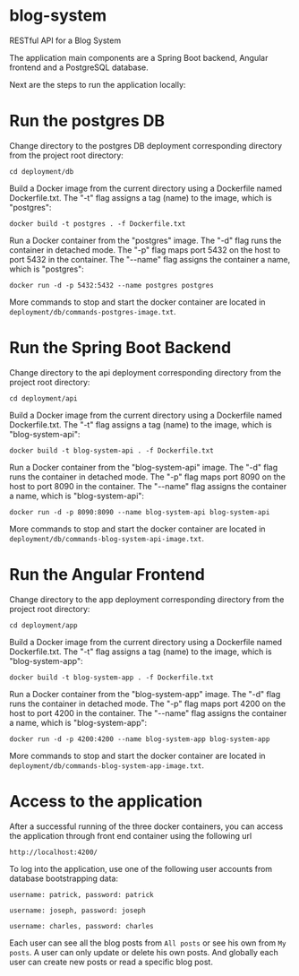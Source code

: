 # blog-system
RESTful API for a Blog System

The application main components are a Spring Boot backend, Angular frontend and a PostgreSQL database.

Next are the steps to run the application locally:

# Run the postgres DB
Change directory to the postgres DB deployment corresponding directory from the project root directory:

`cd deployment/db`

Build a Docker image from the current directory using a Dockerfile named Dockerfile.txt. 
The "-t" flag assigns a tag (name) to the image, which is "postgres":

`docker build -t postgres . -f Dockerfile.txt`

Run a Docker container from the "postgres" image.
The "-d" flag runs the container in detached mode.
The "-p" flag maps port 5432 on the host to port 5432 in the container.
The "--name" flag assigns the container a name, which is "postgres":

`docker run -d -p 5432:5432 --name postgres postgres`

More commands to stop and start the docker container are located in `deployment/db/commands-postgres-image.txt`.

# Run the Spring Boot Backend

Change directory to the api deployment corresponding directory from the project root directory:

`cd deployment/api`

Build a Docker image from the current directory using a Dockerfile named Dockerfile.txt.
The "-t" flag assigns a tag (name) to the image, which is "blog-system-api":

`docker build -t blog-system-api . -f Dockerfile.txt`

Run a Docker container from the "blog-system-api" image.
The "-d" flag runs the container in detached mode.
The "-p" flag maps port 8090 on the host to port 8090 in the container.
The "--name" flag assigns the container a name, which is "blog-system-api":

`docker run -d -p 8090:8090 --name blog-system-api blog-system-api`

More commands to stop and start the docker container are located in `deployment/db/commands-blog-system-api-image.txt`.

# Run the Angular Frontend

Change directory to the app deployment corresponding directory from the project root directory:

`cd deployment/app`

Build a Docker image from the current directory using a Dockerfile named Dockerfile.txt.
The "-t" flag assigns a tag (name) to the image, which is "blog-system-app":

`docker build -t blog-system-app . -f Dockerfile.txt`

Run a Docker container from the "blog-system-app" image.
The "-d" flag runs the container in detached mode.
The "-p" flag maps port 4200 on the host to port 4200 in the container.
The "--name" flag assigns the container a name, which is "blog-system-app":

`docker run -d -p 4200:4200 --name blog-system-app blog-system-app`

More commands to stop and start the docker container are located in `deployment/db/commands-blog-system-app-image.txt`.

# Access to the application

After a successful running of the three docker containers, you can access the application through front end container using the following url

`http://localhost:4200/`

To log into the application, use one of the following user accounts from database bootstrapping data:

`username: patrick, password: patrick`

`username: joseph, password: joseph`

`username: charles, password: charles`

Each user can see all the blog posts from `All posts` or see his own from `My posts`. A user can only update or delete his own posts. And globally each user can create new posts or read a specific blog post.
